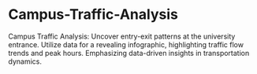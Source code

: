 # Campus-Traffic-Analysis
Campus Traffic Analysis: Uncover entry-exit patterns at the university entrance. Utilize data for a revealing infographic, highlighting traffic flow trends and peak hours. Emphasizing data-driven insights in transportation dynamics.
